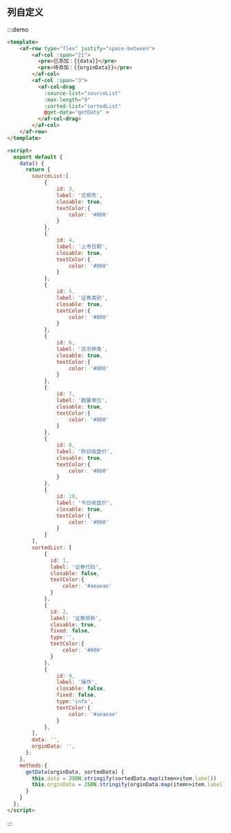 <script>
  export default {
    data() {
      return {
        sourceList:[
            {
                id: 3,
                label: '交易所',
                closable: true,
                textColor:{
                    color: '#000'
                }
            },
            {
                id: 4,
                label: '上市日期',
                closable: true,
                textColor:{
                    color: '#000'
                }
            },
            {
                id: 5,
                label: '证券类别',
                closable: true,
                textColor:{
                    color: '#000'
                }
            },
            {
                id: 6,
                label: '货币种类',
                closable: true,
                textColor:{
                    color: '#000'
                }
            },
            {
                id: 7,
                label: '数量单位',
                closable: true,
                textColor:{
                    color: '#000'
                }
            },
            {
                id: 8,
                label: '昨日收盘价',
                closable: true,
                textColor:{
                    color: '#000'
                }
            },
            {
                id: 10,
                label: '今日收盘价',
                closable: true,
                textColor:{
                    color: '#000'
                }
            }
        ],
        sortedList: [
            {
              id: 1,
              label: '证券代码',
              closable: false,
              textColor:{
                  color: '#aeaeae'
              }
            },
            {
              id: 2,
              label: '证券简称',
              closable: true,
              textColor:{
                  color: '#000'
              }
            },
            {
                id: 9,
                label: '操作',
                closable: false,
                textColor:{
                    color: '#aeaeae'
                }
            },
        ],
        data: '',
        orginData: '',
      };
    },
    methods:{
      getData(orginData, sortedData) {
        this.data = JSON.stringify(sortedData.map(item=>item.label))
        this.orginData = JSON.stringify(orginData.map(item=>item.label))
      } 
    }
  };
</script>
## 列自定义

:::demo
```html
<template>
    <af-row type="flex" justify="space-between">
        <af-col :span="21">
          <pre>已添加：{{data}}</pre>
          <pre>待添加：{{orginData}}</pre>
        </af-col>
        <af-col :span="3">
          <af-col-drag 
            :source-list="sourceList" 
            :max-length="9" 
            :sorted-list="sortedList"
            @get-data="getData" >
          </af-col-drag>
        </af-col>
    </af-row>
</template>

<script>
  export default {
    data() {
      return {
        sourceList:[
            {
                id: 3,
                label: '交易所',
                closable: true,
                textColor:{
                    color: '#000'
                }
            },
            {
                id: 4,
                label: '上市日期',
                closable: true,
                textColor:{
                    color: '#000'
                }
            },
            {
                id: 5,
                label: '证券类别',
                closable: true,
                textColor:{
                    color: '#000'
                }
            },
            {
                id: 6,
                label: '货币种类',
                closable: true,
                textColor:{
                    color: '#000'
                }
            },
            {
                id: 7,
                label: '数量单位',
                closable: true,
                textColor:{
                    color: '#000'
                }
            },
            {
                id: 8,
                label: '昨日收盘价',
                closable: true,
                textColor:{
                    color: '#000'
                }
            },
            {
                id: 10,
                label: '今日收盘价',
                closable: true,
                textColor:{
                    color: '#000'
                }
            }
        ],
        sortedList: [
            {
              id: 1,
              label: '证券代码',
              closable: false,
              textColor:{
                  color: '#aeaeae'
              }
            },
            {
              id: 2,
              label: '证券简称',
              closable: true,
              fixed: false,
              type:'',
              textColor:{
                  color: '#000'
              }
            },
            {
                id: 9,
                label: '操作',
                closable: false,
                fixed: false,
                type:'info',
                textColor:{
                    color: '#aeaeae'
                }
            },
        ],
        data: '',
        orginData: '',
      };
    },
    methods:{
      getData(orginData, sortedData) {
        this.data = JSON.stringify(sortedData.map(item=>item.label))
        this.orginData = JSON.stringify(orginData.map(item=>item.label))
      } 
    }
  };
</script>
```
:::